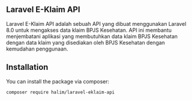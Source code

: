 ## Laravel E-Klaim API
Laravel E-Klaim API adalah sebuah API yang dibuat menggunakan Laravel 8.0 untuk mengakses data klaim BPJS Kesehatan. API ini membantu menjembatani aplikasi yang membutuhkan data klaim BPJS Kesehatan dengan data klaim yang disediakan oleh BPJS Kesehatan dengan kemudahan penggunaan.

## Installation

You can install the package via composer:

```bash
composer require halim/laravel-eklaim-api
```
